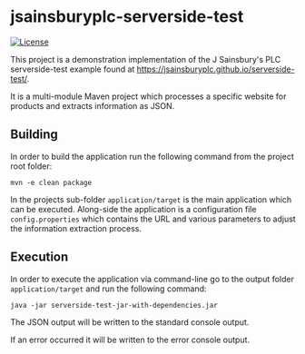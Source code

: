 # jsainsburyplc-serverside-test

[![License](http://img.shields.io/:license-apache-blue.svg)](http://www.apache.org/licenses/LICENSE-2.0.html)

This project is a demonstration implementation of the J Sainsbury's PLC serverside-test example found at https://jsainsburyplc.github.io/serverside-test/.

It is a multi-module Maven project which processes a specific website for products and extracts information as JSON.


## Building

In order to build the application run the following command from the project root folder:

```
mvn -e clean package
```

In the projects sub-folder `application/target` is the main application which can be executed. 
Along-side the application is a configuration file `config.properties` which contains the URL and various parameters
to adjust the information extraction process.

## Execution

In order to execute the application via command-line go to the output folder `application/target` and run the 
following command:

```
java -jar serverside-test-jar-with-dependencies.jar
```

The JSON output will be written to the standard console output.

If an error occurred it will be written to the error console output.
